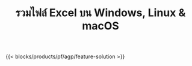 ﻿---
title: รวมไฟล์ Excel บน Windows, Linux & macOS 
weight: 7730
url: /th/merger
description: แอพฟรีและ API เพื่อรวมไฟล์ Excel XLS, XLSX, CSV, TSV, ODS, SXC และ FODS
---
{{< blocks/products/pf/agp/feature-solution >}} 

